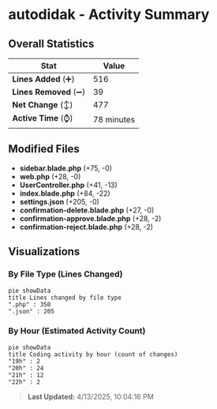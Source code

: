 # autodidak - Activity Summary 

## Overall Statistics

| Stat                   | Value                                                             |
| ---------------------- | ----------------------------------------------------------------- |
| **Lines Added** (➕)   | 516                                          |
| **Lines Removed** (➖) | 39                                        |
| **Net Change** (↕)    | 477                |
| **Active Time** (⌚)   | 78 minutes |


## Modified Files
- **sidebar.blade.php** (+75, -0)
- **web.php** (+28, -0)
- **UserController.php** (+41, -13)
- **index.blade.php** (+84, -22)
- **settings.json** (+205, -0)
- **confirmation-delete.blade.php** (+27, -0)
- **confirmation-approve.blade.php** (+28, -2)
- **confirmation-reject.blade.php** (+28, -2)

## Visualizations

### By File Type (Lines Changed)

```mermaid
pie showData
title Lines changed by file type
".php" : 350
".json" : 205
```

### By Hour (Estimated Activity Count)

```mermaid
pie showData
title Coding activity by hour (count of changes)
"19h" : 2
"20h" : 24
"21h" : 12
"22h" : 2
```


> **Last Updated:** 4/13/2025, 10:04:16 PM